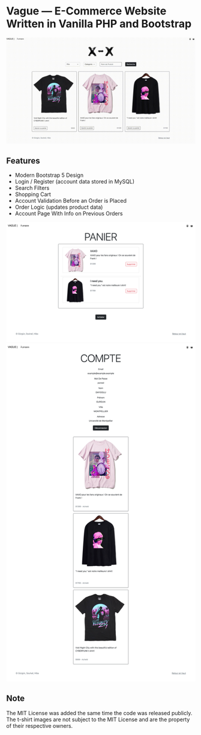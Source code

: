 # Vague — E-Commerce Website Written in Vanilla PHP and Bootstrap

![VAGUE — Home Page](./preview/1.gif "VAGUE — Home Page")

## Features

- Modern Bootstrap 5 Design
- Login / Register (account data stored in MySQL)
- Search Filters
- Shopping Cart
- Account Validation Before an Order is Placed
- Order Logic (updates product data)
- Account Page With Info on Previous Orders

![VAGUE — Shopping Cart](./preview/2.png "VAGUE — Shopping Cart")
![VAGUE — Account Page](./preview/3.png "VAGUE — Account Page")

## Note

The MIT License was added the same time the code was released publicly. The t-shirt images are not subject to the MIT License and are the property of their respective owners.
